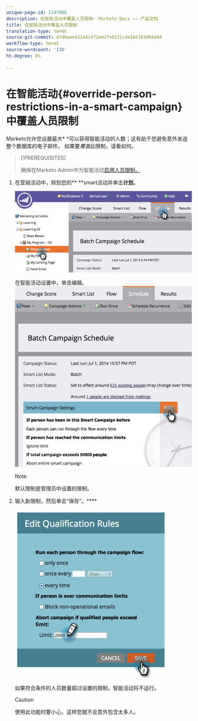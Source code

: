 ```yaml
---
unique-page-id: 1147066
description: 在智能活动中覆盖人员限制- Marketo Docs —— 产品文档
title: 在智能活动中覆盖人员限制
translation-type: tm+mt
source-git-commit: d7d6aee63144c472e02fe0221c4a164183d04dd4
workflow-type: tm+mt
source-wordcount: '138'
ht-degree: 0%

---
```



# 在智能活动{#override-person-restrictions-in-a-smart-campaign}中覆盖人员限制

Marketo允许您设置最大* *可以获得智能活动的人数；这有助于您避免意外发送整个数据库的电子邮件。 如果要&#x200B;*覆盖*&#x200B;此限制，请看如何。

>[!PREREQUISITES]
>
>确保在Marketo Admin中为智能活动[启用人员限制。](../../../../product-docs/administration/email-setup/enable-person-restrictions-for-smart-campaigns.md)

1. 在营销活动中，转到您的** **smart活动并单击&#x200B;**计划**。

   ![](assets/one.png)

   在智能活动设置中，单击编辑。
   ![](assets/two.png)

   >[!NOTE]
   >
   >默认限制是管理员中设置的限制。

1. 输入新限制，然后单击“保存”。****

   ![](assets/three.png)

   如果符合条件的人员数量超过设置的限制，智能活动将不运行。

   >[!CAUTION]
   >
   >使用此功能时要小心，这样您就不会意外包含太多人。

